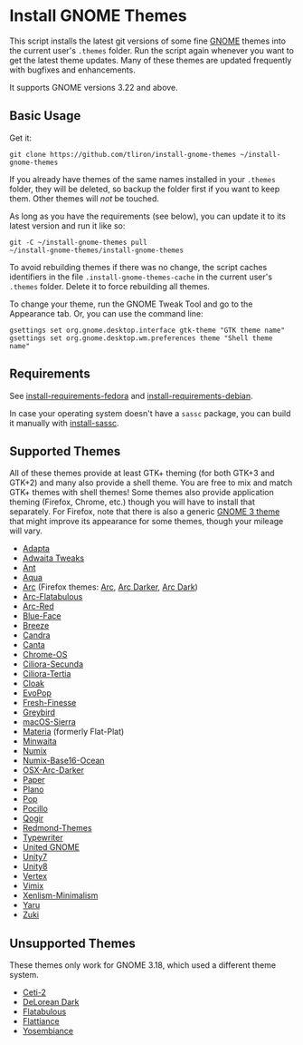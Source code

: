 Install GNOME Themes
====================

This script installs the latest git versions of some fine [GNOME](https://www.gnome.org/) themes into the current user's `.themes` folder. Run the script again whenever you want to get the latest theme updates. Many of these themes are updated frequently with bugfixes and enhancements.

It supports GNOME versions 3.22 and above.


Basic Usage
-----------

Get it:

    git clone https://github.com/tliron/install-gnome-themes ~/install-gnome-themes

If you already have themes of the same names installed in your `.themes` folder, they will be deleted, so backup the folder first if you want to keep them. Other themes will _not_ be touched.

As long as you have the requirements (see below), you can update it to its latest version and run it like so:
    
    git -C ~/install-gnome-themes pull
    ~/install-gnome-themes/install-gnome-themes

To avoid rebuilding themes if there was no change, the script caches identifiers in the file `.install-gnome-themes-cache` in the current user's `.themes` folder. Delete it to force rebuilding all themes.

To change your theme, run the GNOME Tweak Tool and go to the Appearance tab. Or, you can use the command line:

    gsettings set org.gnome.desktop.interface gtk-theme "GTK theme name"
    gsettings set org.gnome.desktop.wm.preferences theme "Shell theme name"


Requirements
------------

See [install-requirements-fedora](install-requirements-fedora) and [install-requirements-debian](install-requirements-debian).

In case your operating system doesn't have a `sassc` package, you can build it manually with [install-sassc](install-sassc).


Supported Themes
----------------

All of these themes provide at least GTK+ theming (for both GTK+3 and GTK+2) and many also provide a shell theme. You are free to mix and match GTK+ themes with shell themes! Some themes also provide application theming (Firefox, Chrome, etc.) though you will have to install that separately. For Firefox, note that there is also a generic [GNOME 3 theme](https://addons.mozilla.org/en-US/firefox/addon/adwaita/) that might improve its appearance for some themes, though your mileage will vary.

* [Adapta](https://github.com/tista500/Adapta)
* [Adwaita Tweaks](https://github.com/Jazqa/adwaita-tweaks)
* [Ant](https://github.com/EliverLara/Ant)
* [Aqua](https://github.com/EliverLara/Aqua)
* [Arc](https://github.com/horst3180/arc-theme) (Firefox themes: [Arc](https://addons.mozilla.org/en-US/firefox/addon/arc-theme/), [Arc Darker](https://addons.mozilla.org/en-US/firefox/addon/arc-darker-theme/), [Arc Dark](https://addons.mozilla.org/en-US/firefox/addon/arc-dark-theme/))
* [Arc-Flatabulous](https://github.com/andreisergiu98/arc-flatabulous-theme)
* [Arc-Red](https://github.com/mclmza/arc-theme-Red)
* [Blue-Face](https://github.com/Vistaus/Blue-Face)
* [Breeze](https://github.com/dirruk1/gnome-breeze)
* [Candra](https://github.com/killhellokitty/Candra-Themes-3.20)
* [Canta](https://github.com/vinceliuice/Canta-theme)
* [Chrome-OS](https://github.com/Elbullazul/Chrome-OS)
* [Ciliora-Secunda](https://github.com/zagortenay333/ciliora-secunda-shell)
* [Ciliora-Tertia](https://github.com/zagortenay333/ciliora-tertia-shell)
* [Cloak](https://github.com/killhellokitty/Cloak-3.22)
* [EvoPop](https://github.com/solus-cold-storage/evopop-gtk-theme)
* [Fresh-Finesse](https://github.com/Vistaus/Fresh-Finesse)
* [Greybird](https://github.com/shimmerproject/Greybird)
* [macOS-Sierra](https://github.com/Elbullazul/macOS-Sierra)
* [Materia](https://github.com/nana-4/materia-theme) (formerly Flat-Plat)
* [Minwaita](https://github.com/godlyranchdressing/Minwaita)
* [Numix](https://github.com/numixproject/numix-gtk-theme)
* [Numix-Base16-Ocean](https://gitlab.com/commonacc/numix-base16-ocean)
* [OSX-Arc-Darker](https://github.com/rufkeya/OSX-Arc-Darker)
* [Paper](https://github.com/snwh/paper-gtk-theme)
* [Plano](https://github.com/lassekongo83/plano-theme)
* [Pop](https://github.com/pop-os/gtk-theme)
* [Pocillo](https://github.com/UbuntuBudgie/pocillo-gtk-theme)
* [Qogir](https://github.com/vinceliuice/Qogir-theme)
* [Redmond-Themes](https://github.com/B00merang-Project/Redmond-Themes)
* [Typewriter](https://github.com/logico-dev/typewriter-gtk/)
* [United GNOME](https://github.com/godlyranchdressing/United-GNOME)
* [Unity7](https://github.com/B00merang-Project/unity7)
* [Unity8](https://github.com/B00merang-Project/unity8)
* [Vertex](https://github.com/horst3180/vertex-theme)
* [Vimix](https://github.com/vinceliuice/vimix-gtk-themes)
* [Xenlism-Minimalism](https://github.com/xenlism/minimalism)
* [Yaru](https://github.com/ubuntu/yaru)
* [Zuki](https://github.com/lassekongo83/zuki-themes)


Unsupported Themes
------------------

These themes only work for GNOME 3.18, which used a different theme system.

* [Ceti-2](https://github.com/horst3180/ceti-theme)
* [DeLorean Dark](https://github.com/killhellokitty/DeLorean-Dark-3.18)
* [Flatabulous](https://github.com/anmoljagetia/Flatabulous)
* [Flattiance](https://github.com/IonicaBizau/Flattiance)
* [Yosembiance](https://github.com/bsundman/Yosembiance)
